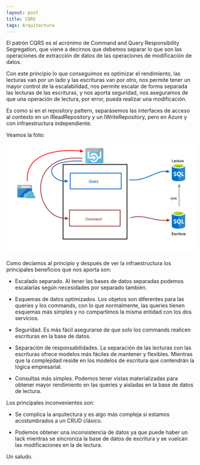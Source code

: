 ```yaml
---
layout: post
title: CQRS
tags: Arquitectura
---
```


El patrón CQRS es el acrónimo de Command and Query Responsibility Segregation, que viene a decirnos que debemos separar lo que son las operaciones de extracción de datos de las operaciones de modificación de datos.

Con este principio lo que conseguimos es optimizar el rendimiento, las lecturas van por un lado y las escrituras van por otro, nos permite tener un mayor control de la escalabilidad, nos permite escalar de forma separada las lecturas de las escrituras, y nos aporta seguridad, nos aseguramos de que una operación de lectura, por error, pueda realizar una modificación.

Es como si en el repository pattern, separásemos las interfaces de acceso al contexto en un IReadRepository y un IWriteRepository, pero en Azure y con infraestructura independiente.

Veamos la foto:

![CQRS](/img/cloudpatterns/cqrs.png "CQRS")

Como decíamos al principio y después de ver la infraestructura los principales beneficios que nos aporta son:

- Escalado separado. Al tener las bases de datos separadas podemos escalarlas según necesidades por separado también.

- Esquemas de datos optimizados. Los objetos son diferentes para las queries y los commands, con lo que normalmente, las queries tienen esquemas más simples y no compartimos la misma entidad con los dos servicios.

- Seguridad. Es más fácil asegurarse de que solo los commands realicen escrituras en la base de datos.

- Separación de responsabilidades. La separación de las lecturas con las escrituras ofrece modelos más fáciles de mantener y flexibles. Mientras que la complejidad reside en los modelos de escritura que contendrán la lógica empresarial.

- Consultas más simples. Podemos tener vistas materializadas para obtener mayor rendimiento en las queries y aisladas en la base de datos de lectura.

Los principales inconvenientes son:

- Se complica la arquitectura y es algo más compleja si estamos acostumbrados a un CRUD clásico.

- Podemos obtener una inconsistencia de datos ya que puede haber un lack mientras se sincroniza la base de datos de escritura y se vuelcan las modificaciones en la de lectura.

Un saludo.
